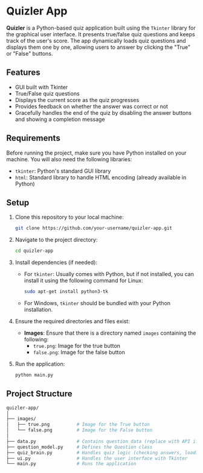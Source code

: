 # Quizler App

**Quizler** is a Python-based quiz application built using the `Tkinter` library for the graphical user interface. It presents true/false quiz questions and keeps track of the user's score. The app dynamically loads quiz questions and displays them one by one, allowing users to answer by clicking the "True" or "False" buttons.

## Features
- GUI built with Tkinter
- True/False quiz questions
- Displays the current score as the quiz progresses
- Provides feedback on whether the answer was correct or not
- Gracefully handles the end of the quiz by disabling the answer buttons and showing a completion message

## Requirements

Before running the project, make sure you have Python installed on your machine. You will also need the following libraries:

- `tkinter`: Python's standard GUI library
- `html`: Standard library to handle HTML encoding (already available in Python)

## Setup

1. Clone this repository to your local machine:

    ```bash
    git clone https://github.com/your-username/quizler-app.git
    ```

2. Navigate to the project directory:

    ```bash
    cd quizler-app
    ```

3. Install dependencies (if needed):

    - For `tkinter`: Usually comes with Python, but if not installed, you can install it using the following command for Linux:
      ```bash
      sudo apt-get install python3-tk
      ```

    - For Windows, `tkinter` should be bundled with your Python installation.

4. Ensure the required directories and files exist:
    - **Images**: Ensure that there is a directory named `images` containing the following:
        - `true.png`: Image for the true button
        - `false.png`: Image for the false button

5. Run the application:

    ```bash
    python main.py
    ```

## Project Structure

```bash
quizler-app/
│
├── images/
│   ├── true.png          # Image for the True button
│   └── false.png         # Image for the False button
│
├── data.py               # Contains question data (replace with API if needed)
├── question_model.py     # Defines the Question class
├── quiz_brain.py         # Handles quiz logic (checking answers, loading next question)
├── ui.py                 # Handles the user interface with Tkinter
└── main.py               # Runs the application
